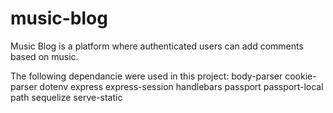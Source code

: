 # music-blog

Music Blog is a platform where authenticated users can add comments based on music.

The following dependancie were used in this project:
    body-parser
    cookie-parser
    dotenv
    express
    express-session
    handlebars
    passport
    passport-local
    path
    sequelize
    serve-static